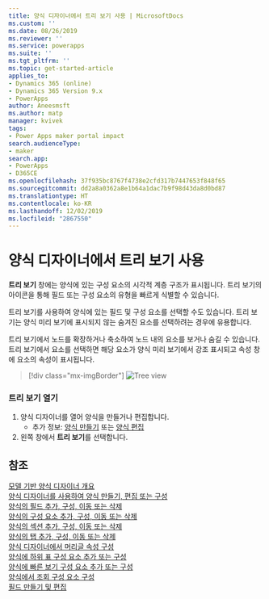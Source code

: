 ```yaml
---
title: 양식 디자이너에서 트리 보기 사용 | MicrosoftDocs
ms.custom: ''
ms.date: 08/26/2019
ms.reviewer: ''
ms.service: powerapps
ms.suite: ''
ms.tgt_pltfrm: ''
ms.topic: get-started-article
applies_to:
- Dynamics 365 (online)
- Dynamics 365 Version 9.x
- PowerApps
author: Aneesmsft
ms.author: matp
manager: kvivek
tags:
- Power Apps maker portal impact
search.audienceType:
- maker
search.app:
- PowerApps
- D365CE
ms.openlocfilehash: 37f935bc8767f4738e2cfd317b7447653f848f65
ms.sourcegitcommit: dd2a8a0362a8e1b64a1dac7b9f98d43da8d0bd87
ms.translationtype: HT
ms.contentlocale: ko-KR
ms.lasthandoff: 12/02/2019
ms.locfileid: "2867550"
---
```

# <a name="using-the-tree-view-in-the-form-designer"></a>양식 디자이너에서 트리 보기 사용
**트리 보기** 창에는 양식에 있는 구성 요소의 시각적 계층 구조가 표시됩니다. 트리 보기의 아이콘을 통해 필드 또는 구성 요소의 유형을 빠르게 식별할 수 있습니다. 

트리 보기를 사용하여 양식에 있는 필드 및 구성 요소를 선택할 수도 있습니다. 트리 보기는 양식 미리 보기에 표시되지 않는 숨겨진 요소를 선택하려는 경우에 유용합니다. 

트리 보기에서 노드를 확장하거나 축소하여 노드 내의 요소를 보거나 숨길 수 있습니다. 트리 보기에서 요소를 선택하면 해당 요소가 양식 미리 보기에서 강조 표시되고 속성 창에 요소의 속성이 표시됩니다. 

> [!div class="mx-imgBorder"] 
> ![](media/FormDesignerTreeView.png "Tree view")

### <a name="open-the-tree-view"></a>트리 보기 열기 
1. 양식 디자이너를 열어 양식을 만들거나 편집합니다. 
    - 추가 정보: [양식 만들기](create-and-edit-forms.md#create-a-form) 또는 [양식 편집](create-and-edit-forms.md#edit-a-form)
2. 왼쪽 창에서 **트리 보기**를 선택합니다.

## <a name="see-also"></a>참조
[모델 기반 양식 디자이너 개요](form-designer-overview.md)  
[양식 디자이너를 사용하여 양식 만들기, 편집 또는 구성](create-and-edit-forms.md)  
[양식의 필드 추가, 구성, 이동 또는 삭제](add-move-or-delete-fields-on-form.md)  
[양식의 구성 요소 추가, 구성, 이동 또는 삭제](add-move-configure-or-delete-components-on-form.md)  
[양식의 섹션 추가, 구성, 이동 또는 삭제](add-move-or-delete-sections-on-form.md)  
[양식의 탭 추가, 구성, 이동 또는 삭제](add-move-or-delete-tabs-on-form.md)  
[양식 디자이너에서 머리글 속성 구성](form-designer-header-properties.md)  
[양식에 하위 표 구성 요소 추가 또는 구성](form-designer-add-configure-subgrid.md)  
[양식에 빠른 보기 구성 요소 추가 또는 구성](form-designer-add-configure-quickview.md)  
[양식에서 조회 구성 요소 구성](form-designer-add-configure-lookup.md)  
[필드 만들기 및 편집](../common-data-service/create-edit-field-portal.md)  
